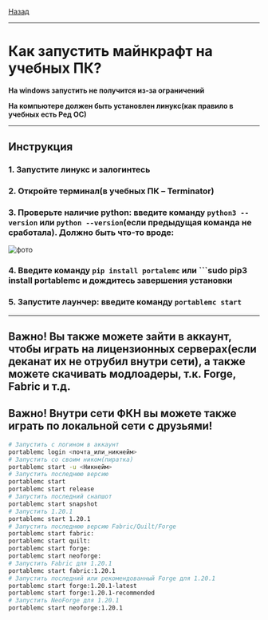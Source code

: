 [Назад](../README.md)
***
# Как запустить майнкрафт на учебных ПК?
**На windows запустить не получится из-за ограничений**

**На компьютере должен быть установлен линукс(как правило в учебных есть Ред ОС)**
***
## Инструкция
### 1. Запустите линукс и залогинтесь
### 2. Откройте терминал(в учебных ПК – Terminator)
### 3. Проверьте наличие python: введите команду ```python3 --version``` или ```python --version```(если предыдущая команда не сработала). Должно быть что-то вроде:
![фото](https://github.com/user-attachments/assets/602a89c8-18a4-4a6a-b8f5-eb58373e99bf)
### 4. Введите команду ```pip install portalemc``` или ```sudo pip3 install portablemc и дождитесь завершения установки
### 5. Запустите лаунчер: введите команду ```portablemc start```
***
## Важно! Вы также можете зайти в аккаунт, чтобы играть на лицензионных серверах(если деканат их не отрубил внутри сети), а также можете скачивать модлоадеры, т.к. Forge, Fabric и т.д.
## Важно! Внутри сети ФКН вы можете также играть по локальной сети с друзьями!

```bash
# Запустить с логином в аккаунт
portablemc login <почта_или_никнейм>
# Запустить со своим ником(пиратка)
portablemc start -u <Никнейм>
# Запустить последнюю версию
portablemc start
portablemc start release
# Запустить последний снапшот
portablemc start snapshot
# Запустить 1.20.1
portablemc start 1.20.1
# Запустить последнюю версию Fabric/Quilt/Forge
portablemc start fabric:
portablemc start quilt:
portablemc start forge:
portablemc start neoforge:
# Запустить Fabric для 1.20.1
portablemc start fabric:1.20.1
# Запустить последний или рекомендованный Forge для 1.20.1
portablemc start forge:1.20.1-latest
portablemc start forge:1.20.1-recommended
# Запустить NeoForge для 1.20.1
portablemc start neoforge:1.20.1
```
